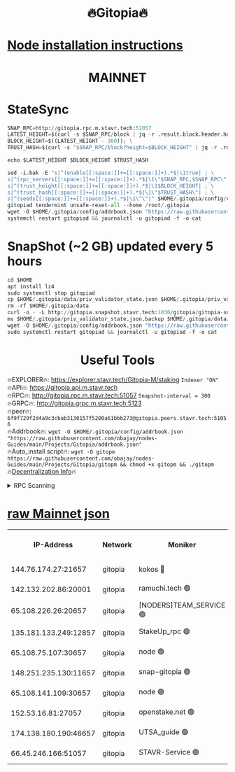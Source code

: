 <h1 align="center"> 🔥Gitopia🔥</h1>

[Node installation instructions](https://github.com/obajay/nodes-Guides/tree/main/Projects/Gitopia)
=

<h1 align="center"> MAINNET</h1>

# StateSync
```python
SNAP_RPC=http://gitopia.rpc.m.stavr.tech:51057
LATEST_HEIGHT=$(curl -s $SNAP_RPC/block | jq -r .result.block.header.height); \
BLOCK_HEIGHT=$((LATEST_HEIGHT - 300)); \
TRUST_HASH=$(curl -s "$SNAP_RPC/block?height=$BLOCK_HEIGHT" | jq -r .result.block_id.hash)

echo $LATEST_HEIGHT $BLOCK_HEIGHT $TRUST_HASH

sed -i.bak -E "s|^(enable[[:space:]]+=[[:space:]]+).*$|\1true| ; \
s|^(rpc_servers[[:space:]]+=[[:space:]]+).*$|\1\"$SNAP_RPC,$SNAP_RPC\"| ; \
s|^(trust_height[[:space:]]+=[[:space:]]+).*$|\1$BLOCK_HEIGHT| ; \
s|^(trust_hash[[:space:]]+=[[:space:]]+).*$|\1\"$TRUST_HASH\"| ; \
s|^(seeds[[:space:]]+=[[:space:]]+).*$|\1\"\"|" $HOME/.gitopia/config/config.toml
gitopiad tendermint unsafe-reset-all --home /root/.gitopia
wget -O $HOME/.gitopia/config/addrbook.json "https://raw.githubusercontent.com/obajay/nodes-Guides/main/Projects/Gitopia/addrbook.json"
systemctl restart gitopiad && journalctl -u gitopiad -f -o cat
```
# SnapShot (~2 GB) updated every 5 hours
```python
cd $HOME
apt install lz4
sudo systemctl stop gitopiad
cp $HOME/.gitopia/data/priv_validator_state.json $HOME/.gitopia/priv_validator_state.json.backup
rm -rf $HOME/.gitopia/data
curl -o - -L http://gitopia.snapshot.stavr.tech:1030/gitopia/gitopia-snap.tar.lz4 | lz4 -c -d - | tar -x -C $HOME/.gitopia --strip-components 2
mv $HOME/.gitopia/priv_validator_state.json.backup $HOME/.gitopia/data/priv_validator_state.json
wget -O $HOME/.gitopia/config/addrbook.json "https://raw.githubusercontent.com/obajay/nodes-Guides/main/Projects/Gitopia/addrbook.json"
sudo systemctl restart gitopiad && journalctl -u gitopiad -f -o cat
```
 <h1 align="center"> Useful Tools</h1>

🔥EXPLORER🔥:      https://explorer.stavr.tech/Gitopia-M/staking  `Indexer "ON"` \
🔥API🔥: 			 		 https://gitopia.api.m.stavr.tech \
🔥RPC🔥:           http://gitopia.rpc.m.stavr.tech:51057              `Snapshot-interval = 300` \
🔥GRPC🔥:          http://gitopia.grpc.m.stavr.tech:5123 \
🔥peer🔥:					 `6f9f729f2d4a9c3cbab3130157f5200a61bbb273@gitopia.peers.stavr.tech:51056` \
🔥Addrbook🔥:    ```wget -O $HOME/.gitopia/config/addrbook.json "https://raw.githubusercontent.com/obajay/nodes-Guides/main/Projects/Gitopia/addrbook.json"``` \
🔥Auto_install script🔥: ```wget -O gitopm https://raw.githubusercontent.com/obajay/nodes-Guides/main/Projects/Gitopia/gitopm && chmod +x gitopm && ./gitopm``` \
🔥[Decentralization Info](https://github.com/obajay/StateSync-snapshots/tree/main/Projects/Gitopia/Decentralization)🔥

<details>
<summary>RPC Scanning</summary>

<h2 align="center"> We scan nodes in real time every 4 hours. And we provide the final result of RPC endpoints.
We cannot influence the operation of these nodes in any way. </h2>


```python
If Voting Power is higher than 0 --> then the Node is a validator of the network and may be subject to attack and be a potential threat to the chain.
```
```python
We marked such validators with a red symbol
```

</details>

[raw Mainnet json](https://rpc-check.gitopm.stavr.tech/gitopm/rpc-gitopm-result.json)
=

<table><tr><th>IP-Address</th><th>Network</th><th>Moniker</th><th>Latest Block Height</th><th>Earliest Block Height</th><th>Catching Up</th><th>Tx Index</th><th>Voting Power</th><th>Scan Time</th></tr><tr><td>144.76.174.27:21657</td><td>gitopia</td><td>kokos 🔴</td><td>11364947</td><td>6071990</td><td>False</td><td>off</td><td>936374</td><td>2023-12-28T17:43:27.957004119UTC</td></tr><tr><td>142.132.202.86:20001</td><td>gitopia</td><td>ramuchi.tech 🟢</td><td>11364946</td><td>6548337</td><td>False</td><td>on</td><td>0</td><td>2023-12-28T17:43:25.222417798UTC</td></tr><tr><td>65.108.226.26:20657</td><td>gitopia</td><td>[NODERS]TEAM_SERVICE 🟢</td><td>11364956</td><td>6846001</td><td>False</td><td>on</td><td>0</td><td>2023-12-28T17:43:42.985305111UTC</td></tr><tr><td>135.181.133.249:12857</td><td>gitopia</td><td>StakeUp_rpc 🟢</td><td>11364946</td><td>8010001</td><td>False</td><td>on</td><td>0</td><td>2023-12-28T17:43:25.625314385UTC</td></tr><tr><td>65.108.75.107:30657</td><td>gitopia</td><td>node 🟢</td><td>11364952</td><td>8802845</td><td>False</td><td>on</td><td>0</td><td>2023-12-28T17:43:36.509889377UTC</td></tr><tr><td>148.251.235.130:11657</td><td>gitopia</td><td>snap-gitopia 🟢</td><td>11364944</td><td>9516001</td><td>False</td><td>on</td><td>0</td><td>2023-12-28T17:43:22.918398217UTC</td></tr><tr><td>65.108.141.109:30657</td><td>gitopia</td><td>node 🟢</td><td>11364944</td><td>10145845</td><td>False</td><td>on</td><td>0</td><td>2023-12-28T17:43:22.683478490UTC</td></tr><tr><td>152.53.16.81:27057</td><td>gitopia</td><td>openstake.net 🟢</td><td>11364924</td><td>10455001</td><td>False</td><td>off</td><td>0</td><td>2023-12-28T17:42:50.327809618UTC</td></tr><tr><td>174.138.180.190:46657</td><td>gitopia</td><td>UTSA_guide 🟢</td><td>11364931</td><td>11194706</td><td>False</td><td>on</td><td>0</td><td>2023-12-28T17:43:01.236639000UTC</td></tr><tr><td>66.45.246.166:51057</td><td>gitopia</td><td>STAVR-Service 🟢</td><td>11364935</td><td>11291001</td><td>False</td><td>on</td><td>0</td><td>2023-12-28T17:43:08.016042570UTC</td></tr></table>
